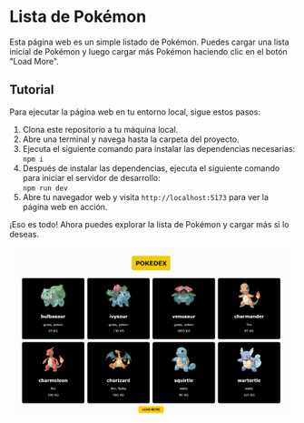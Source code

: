 # Lista de Pokémon
Esta página web es un simple listado de Pokémon. Puedes cargar una lista inicial de Pokémon y luego cargar más Pokémon haciendo clic en el botón "Load More".

## Tutorial
Para ejecutar la página web en tu entorno local, sigue estos pasos:

1. Clona este repositorio a tu máquina local.
2. Abre una terminal y navega hasta la carpeta del proyecto.
3. Ejecuta el siguiente comando para instalar las dependencias necesarias:  
   `npm i`
4. Después de instalar las dependencias, ejecuta el siguiente comando para iniciar el servidor de desarrollo:  
   `npm run dev`
5. Abre tu navegador web y visita `http://localhost:5173` para ver la página web en acción.

¡Eso es todo! Ahora puedes explorar la lista de Pokémon y cargar más si lo deseas.

![img.png](img.png)
